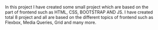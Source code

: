 In this project I have created some small project which are based on the part of frontend such as HTML, CSS, BOOTSTRAP AND JS. 
I have created total 8 project and all are based on the different topics of frontend such as Flexbox, Media Queries, Grid and many more. 
